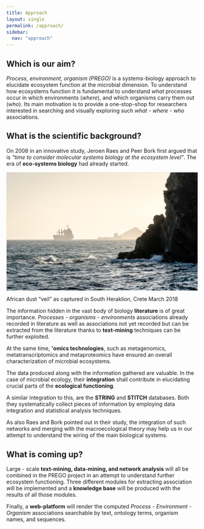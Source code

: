 ```yaml
---
title: Approach
layout: single
permalink: /approach/
sidebar:
  nav: "approach"
---
```

## Which is our aim?
*Process, environment, organism (PREGO)* is a systems-biology approach to elucidate ecosystem function at the microbial dimension. 
To understand how ecosystems function it is fundamental to understand *what* processes occur in which environments (*where*), and which organisms carry them out (*who*).
Its main motivation is to provide a one-stop-shop for researchers interested in searching and visually exploring such 
*what - where - who* associations.


## What is the scientific background?
On 2008 in an innovative study, Jeroen Raes and Peer Bork first argued that is *"time to consider molecular systems biology at the ecosystem level"*. The era of **eco-systems biology** had already started.

<p align="left">
  <img src="https://github.com/evangelospafilis/prego_web_site/blob/master/images/kaloi_limenes.png?raw=true" align="center" >
  <figcaption>African dust “veil” as captured in South Heraklion, Crete March 2018</figcaption>
</p>


The information hidden in the vast body of biology **literature** is of great importance. *Processes - organisms - environments* associations already recorded in literature as well as associations not yet recorded but can be extracted from the literature thanks to **text-mining** techniques can be further exploited. 

At the same time, **'omics technologies**, such as metagenomics, metatranscriptomics and metaproteomics have ensured an overall characterization of microbial ecosystems.

The data produced along with the information gathered are valuable. In the case of microbial ecology, their **integration** shall contribute in elucidating crucial parts of the **ecological functioning**. 

A similar integration to this, are the **STRING** and **STITCH** databases. 
Both they systematically collect pieces of information by employing data integration and statistical analysis techniques. 

As also Raes and Bork pointed out in their study, the integration of such networks and merging with the macroecological theory may help us in our attempt to understand the wiring of the main biological systems.


## What is coming up?
Large - scale **text-mining, data-mining, and network analysis** will all be combined in the PREGO project in an attempt to understand further ecosystem functioning. Three different modules for extracting association will be implemented and a **knowledge base** will be produced with the results of all those modules. 
 
Finally,  a **web-platform** will render the computed *Process - Environment - Organism* associations searchable by text, ontology terms, organism names, and sequences. 
